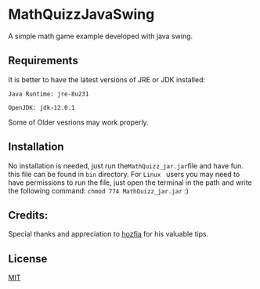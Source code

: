 # MathQuizzJavaSwing
A simple math game example developed with java swing.

## Requirements
It is better to have the latest versions of JRE or JDK installed:
```
Java Runtime: jre-8u231
```
```
OpenJDK: jdk-12.0.1
```
Some of Older vesrions may work properly.

## Installation
No installation is needed, just run the```MathQuizz_jar.jar```file and have fun. this file can be found in ```bin``` directory. For ```Linux ``` users you may need to have permissions to run the file, just open the terminal in the path and write the following command:
```chmod 774 MathQuizz_jar.jar```
:)

## Credits:
Special thanks and appreciation to [hozfia](https://github.com/hozfia) for his valuable tips.

## License
[MIT](https://choosealicense.com/licenses/mit/)
